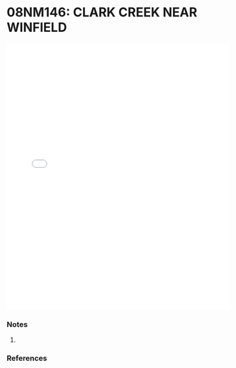 # 08NM146: CLARK CREEK NEAR WINFIELD

<iframe src="/distribution_estimation/_static/stations/08NM146_fdc.html" width="100%" height="600" frameborder="0"></iframe>

### Notes
1. 

### References

